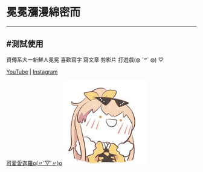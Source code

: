 # 冕冕瀰漫綿密而
---
## #測試使用

資傳系大一新鮮人冕冕
喜歡寫字 寫文章 剪影片 打遊戲(◍︎ ´꒳` ◍︎) ♡

[YouTube](https://www.youtube.com/channel/UCrcTTnd9ppUeOviBbQRBTpg/featured) | [Instagram](https://www.instagram.com/yunju_mian/)

[可愛愛迦羅o(〃'▽'〃)o](images.jpg.jfif) ![可愛愛迦羅本人o(〃'▽'〃)o](images.jpg.jfif)
